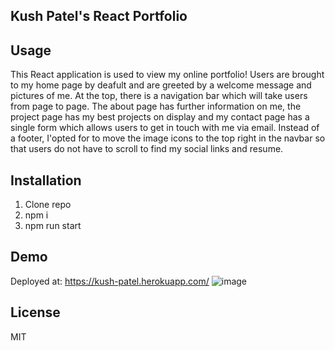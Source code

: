 ## Kush Patel's React Portfolio

## Usage
This React application is used to view my online portfolio! Users are brought to my home page by deafult and are
greeted by a welcome message and pictures of me. At the top, there is a navigation bar which will take users from
page to page. The about page has further information on me, the project page has my best projects on display and my contact page has a single form which allows users to get in touch with me via email. Instead of a footer, I'opted for to move the image icons to the top right in the navbar so that users do not have to scroll to find my social links and resume.

## Installation
1. Clone repo
2. npm i
3. npm run start

## Demo
Deployed at: https://kush-patel.herokuapp.com/
![image](https://user-images.githubusercontent.com/80120484/216193387-b6eb91b1-562f-45e7-a930-560c389a630d.png)


## License
MIT
